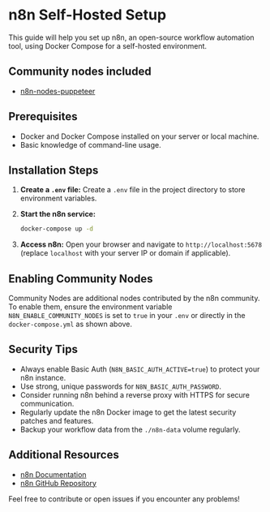 # n8n Self-Hosted Setup

This guide will help you set up n8n, an open-source workflow automation tool, using Docker Compose for a self-hosted environment.

## Community nodes included

- [n8n-nodes-puppeteer](https://github.com/drudge/n8n-nodes-puppeteer)

## Prerequisites

- Docker and Docker Compose installed on your server or local machine.
- Basic knowledge of command-line usage.

## Installation Steps

1. **Create a `.env` file:**
   Create a `.env` file in the project directory to store environment variables.

2. **Start the n8n service:**
   ```bash
   docker-compose up -d
   ```

3. **Access n8n:**
   Open your browser and navigate to `http://localhost:5678` (replace `localhost` with your server IP or domain if applicable).

## Enabling Community Nodes

Community Nodes are additional nodes contributed by the n8n community. To enable them, ensure the environment variable `N8N_ENABLE_COMMUNITY_NODES` is set to `true` in your `.env` or directly in the `docker-compose.yml` as shown above.

## Security Tips

- Always enable Basic Auth (`N8N_BASIC_AUTH_ACTIVE=true`) to protect your n8n instance.
- Use strong, unique passwords for `N8N_BASIC_AUTH_PASSWORD`.
- Consider running n8n behind a reverse proxy with HTTPS for secure communication.
- Regularly update the n8n Docker image to get the latest security patches and features.
- Backup your workflow data from the `./n8n-data` volume regularly.

## Additional Resources

- [n8n Documentation](https://docs.n8n.io/)
- [n8n GitHub Repository](https://github.com/n8n-io/n8n)

Feel free to contribute or open issues if you encounter any problems!
